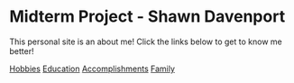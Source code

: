 # Midterm Project - Shawn Davenport

This personal site is an about me! Click the links below to get to know me better!

[Hobbies](https://github.com/SDavenport4/Midterm/wiki/Hobbies#hobbies)
[Education](https://github.com/SDavenport4/Midterm/wiki/Education#education-page)
[Accomplishments](https://github.com/SDavenport4/Midterm/wiki/Accomplishments#accomplishments)
[Family](https://github.com/SDavenport4/Midterm/wiki/Family#family)
